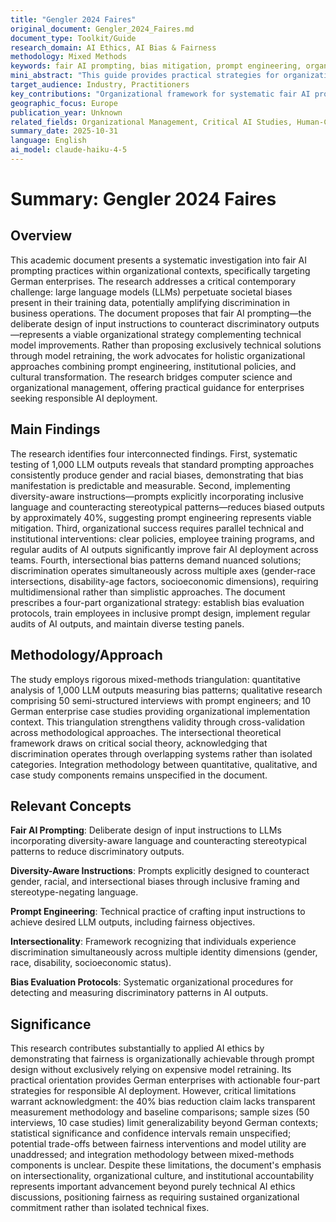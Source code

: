 ```yaml
---
title: "Gengler 2024 Faires"
original_document: Gengler_2024_Faires.md
document_type: Toolkit/Guide
research_domain: AI Ethics, AI Bias & Fairness
methodology: Mixed Methods
keywords: fair AI prompting, bias mitigation, prompt engineering, organizational guidelines, intersectional bias
mini_abstract: "This guide provides practical strategies for organizations to implement fair AI prompting practices and mitigate bias in large language models through systematic protocols and inclusive prompt design techniques."
target_audience: Industry, Practitioners
key_contributions: "Organizational framework for systematic fair AI prompting implementation"
geographic_focus: Europe
publication_year: Unknown
related_fields: Organizational Management, Critical AI Studies, Human-Computer Interaction
summary_date: 2025-10-31
language: English
ai_model: claude-haiku-4-5
---
```


# Summary: Gengler 2024 Faires

## Overview

This academic document presents a systematic investigation into fair AI prompting practices within organizational contexts, specifically targeting German enterprises. The research addresses a critical contemporary challenge: large language models (LLMs) perpetuate societal biases present in their training data, potentially amplifying discrimination in business operations. The document proposes that fair AI prompting—the deliberate design of input instructions to counteract discriminatory outputs—represents a viable organizational strategy complementing technical model improvements. Rather than proposing exclusively technical solutions through model retraining, the work advocates for holistic organizational approaches combining prompt engineering, institutional policies, and cultural transformation. The research bridges computer science and organizational management, offering practical guidance for enterprises seeking responsible AI deployment.

## Main Findings

The research identifies four interconnected findings. First, systematic testing of 1,000 LLM outputs reveals that standard prompting approaches consistently produce gender and racial biases, demonstrating that bias manifestation is predictable and measurable. Second, implementing diversity-aware instructions—prompts explicitly incorporating inclusive language and counteracting stereotypical patterns—reduces biased outputs by approximately 40%, suggesting prompt engineering represents viable mitigation. Third, organizational success requires parallel technical and institutional interventions: clear policies, employee training programs, and regular audits of AI outputs significantly improve fair AI deployment across teams. Fourth, intersectional bias patterns demand nuanced solutions; discrimination operates simultaneously across multiple axes (gender-race intersections, disability-age factors, socioeconomic dimensions), requiring multidimensional rather than simplistic approaches. The document prescribes a four-part organizational strategy: establish bias evaluation protocols, train employees in inclusive prompt design, implement regular audits of AI outputs, and maintain diverse testing panels.

## Methodology/Approach

The study employs rigorous mixed-methods triangulation: quantitative analysis of 1,000 LLM outputs measuring bias patterns; qualitative research comprising 50 semi-structured interviews with prompt engineers; and 10 German enterprise case studies providing organizational implementation context. This triangulation strengthens validity through cross-validation across methodological approaches. The intersectional theoretical framework draws on critical social theory, acknowledging that discrimination operates through overlapping systems rather than isolated categories. Integration methodology between quantitative, qualitative, and case study components remains unspecified in the document.

## Relevant Concepts

**Fair AI Prompting**: Deliberate design of input instructions to LLMs incorporating diversity-aware language and counteracting stereotypical patterns to reduce discriminatory outputs.

**Diversity-Aware Instructions**: Prompts explicitly designed to counteract gender, racial, and intersectional biases through inclusive framing and stereotype-negating language.

**Prompt Engineering**: Technical practice of crafting input instructions to achieve desired LLM outputs, including fairness objectives.

**Intersectionality**: Framework recognizing that individuals experience discrimination simultaneously across multiple identity dimensions (gender, race, disability, socioeconomic status).

**Bias Evaluation Protocols**: Systematic organizational procedures for detecting and measuring discriminatory patterns in AI outputs.

## Significance

This research contributes substantially to applied AI ethics by demonstrating that fairness is organizationally achievable through prompt design without exclusively relying on expensive model retraining. Its practical orientation provides German enterprises with actionable four-part strategies for responsible AI deployment. However, critical limitations warrant acknowledgment: the 40% bias reduction claim lacks transparent measurement methodology and baseline comparisons; sample sizes (50 interviews, 10 case studies) limit generalizability beyond German contexts; statistical significance and confidence intervals remain unspecified; potential trade-offs between fairness interventions and model utility are unaddressed; and integration methodology between mixed-methods components is unclear. Despite these limitations, the document's emphasis on intersectionality, organizational culture, and institutional accountability represents important advancement beyond purely technical AI ethics discussions, positioning fairness as requiring sustained organizational commitment rather than isolated technical fixes.

